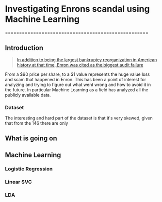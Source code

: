 # Investigating Enrons scandal using Machine Learning
===================================================

## Introduction
> [In addition to being the largest bankruptcy reorganization in American history at that time, Enron was cited as the biggest audit failure](http://en.wikipedia.org/wiki/Enron_scandal)

From a $90 price per share, to a $1 value represents the huge value loss and scam that happened in Enron. This has been
a point of interest for analyzing and trying to figure out what went wrong and how to avoid it in the future. In particular
Machine Learning as a field has analyzed all the publicly available data.

### Dataset
The interesting and hard part of the dataset is that it's very skewed, given that from the 146 there are only




## What is going on




## Machine Learning

### Logistic Regression

### Linear SVC
    
### LDA
